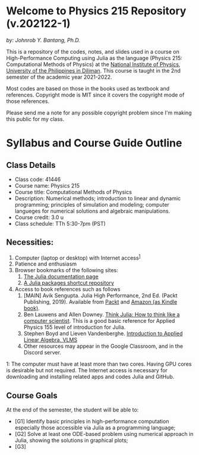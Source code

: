 # Welcome to Physics 215 Repository (v.202122-1)
*by: Johnrob Y. Bantang, Ph.D.*

This is a repository of the codes, notes, and slides used in a course on High-Performance Computing using Julia as the language (Physics 215: Computational Methods of Physics) at the [National Institute of Physics](http://nip.upd.edu.ph), [University of the Philippines in Diliman](http://upd.edu.ph).
This course is taught in the 2nd semester of the academic year 2021-2022.

Most codes are based on those in the books used as textbook and references. 
Copyright mode is MIT since it covers the copyright mode of those references.

Please send me a note for any possible copyright problem since I'm making this public for my class.

# Syllabus and Course Guide Outline

## Class Details
- Class code: 41446
- Course name: Physics 215
- Course title: Computational Methods of Physics
- Description: Numerical methods;
introduction to linear and dynamic programming; 
principles of simulation and modeling;
computer langueges for numerical solutions and algebraic manipulations.
- Course credit: 3.0 u
- Class schedule: TTh 5:30-7pm (PST)

## Necessities:
1. Computer (laptop or desktop) with Internet access<sup>[1](#gpu-note)</sup>
2. Patience and enthusiasm
3. Browser bookmarks of the following sites:
	1. [The Julia documentation page](https://docs.julialang.org)
	2. [A Julia packages shortcut repository](https://juliapackages.com)
4. Access to book references such as follows
	1. [MAIN] Avik Sengupta. Julia High Performance, 2nd Ed. (Packt Publishing, 2019). Available from [Packt](https://www.packtpub.com/product/julia-high-performance-second-edition/9781788298117) and [Amazon (as Kindle book)](https://www.amazon.com/Julia-High-Performance-Avik-Sengupta-ebook-dp-B0748MTFVL/dp/B0748MTFVL).
	3. Ben Lauwens and Allen Downey. [Think Julia: How to think like a computer scientist](https://benlauwens.github.io/ThinkJulia.jl/latest/book.html). This is a good basic reference for Applied Physics 155 level of introduction for Julia.
	4. Stephen Boyd and Lieven Vandenberghe. [Introduction to Applied Linear Algebra, VLMS](http://vmls-book.stanford.edu)
	5. Other resources may appear in the Google Classroom, and in the Discord server.

<a name="gpu-note">1</a>: The computer must have at least more than two cores. Having GPU cores is desirable but not required. The Internet access is necessary for downloading and installing related apps and codes Julia and GitHub.

## Course Goals
At the end of the semester, the student will be able to:
- [G1] Identify basic principles in high-performance computation especially those accessible via Julia as a programming language;
- [G2] Solve at least one ODE-based problem using numerical approach in Julia, showing the
solutions in graphical plots;
- [G3] 
